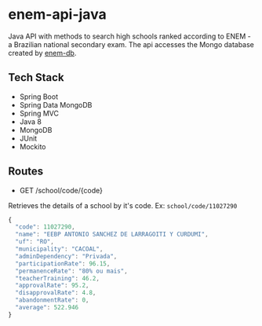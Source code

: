 # enem-api-java
Java API with methods to search high schools ranked according to ENEM - a Brazilian national secondary exam. The api accesses the Mongo database created by [enem-db](https://github.com/pmelin/enem-db).

## Tech Stack

- Spring Boot
- Spring Data MongoDB
- Spring MVC
- Java 8
- MongoDB
- JUnit
- Mockito

## Routes

- GET /school/code/{code}

Retrieves the details of a school by it's code. Ex: `school/code/11027290`

```javascript
{
  "code": 11027290,
  "name": "EEBP ANTONIO SANCHEZ DE LARRAGOITI Y CURDUMI",
  "uf": "RO",
  "municipality": "CACOAL",
  "adminDependency": "Privada",
  "participationRate": 96.15,
  "permanenceRate": "80% ou mais",
  "teacherTraining": 46.2,
  "approvalRate": 95.2,
  "disapprovalRate": 4.8,
  "abandonmentRate": 0,
  "average": 522.946
}
```


